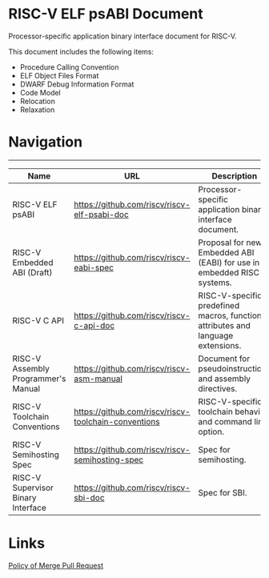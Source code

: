 # RISC-V ELF psABI Document
Processor-specific application binary interface document for RISC-V.

This document includes the following items:
- Procedure Calling Convention
- ELF Object Files Format
- DWARF Debug Information Format
- Code Model
- Relocation
- Relaxation

# Navigation
----------------------------------------------------------------------------------------------------------
Name                                | URL                                                   | Description
------------------------------------|-------------------------------------------------------|--------------
RISC-V ELF psABI                    | https://github.com/riscv/riscv-elf-psabi-doc          | Processor-specific application binary interface document.
RISC-V Embedded ABI (Draft)         | https://github.com/riscv/riscv-eabi-spec              | Proposal for new Embedded ABI (EABI) for use in embedded RISC-V systems.
RISC-V C API                        | https://github.com/riscv/riscv-c-api-doc              | RISC-V-specific predefined macros, function attributes and language extensions.
RISC-V Assembly Programmer's Manual | https://github.com/riscv/riscv-asm-manual             | Document for pseudoinstructions and assembly directives.
RISC-V Toolchain Conventions        | https://github.com/riscv/riscv-toolchain-conventions  | RISC-V-specific toolchain behavior and command line option.
RISC-V Semihosting Spec             | https://github.com/riscv/riscv-semihosting-spec       | Spec for semihosting.
RISC-V Supervisor Binary Interface  | https://github.com/riscv/riscv-sbi-doc                | Spec for SBI.

# Links
[Policy of Merge Pull Request](policy.md)
